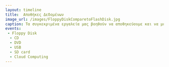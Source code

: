 ```yaml
---
layout: timeline 
title:  Αποθήκες Δεδομένων
image_url: /images/FloppyDiskComparetoFlashDisk.jpg
caption: Τα συγκεκριμένα εργαλεία μας βοηθούν να αποθηκεύουμε και να μεταφέρουμε δεδομένα και υλικό καθώς και να διαβάζονται απο άλλο χρήστη
events:
 - Floppy Disk
  - CD
  - DVD
  - USB
  - SD card
  - Cloud Computing
---
```

